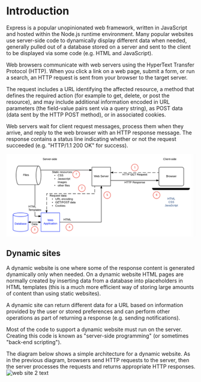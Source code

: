 # Introduction
Express is a popular unopinionated web framework, written in JavaScript and hosted within the Node.js runtime environment. 
Many popular websites use server-side code to dynamically display different data when needed, generally pulled out of a database stored on a server and sent to the client to be displayed via some code (e.g. HTML and JavaScript). 

Web browsers communicate with web servers using the HyperText Transfer Protocol (HTTP). When you click a link on a web page, submit a form, or run a search, an HTTP request is sent from your browser to the target server.

The request includes a URL identifying the affected resource, a method that defines the required action (for example to get, delete, or post the resource), and may include additional information encoded in URL parameters (the field-value pairs sent via a query string), as POST data (data sent by the HTTP POST method), or in associated cookies.

Web servers wait for client request messages, process them when they arrive, and reply to the web browser with an HTTP response message. The response contains a status line indicating whether or not the request succeeded (e.g. "HTTP/1.1 200 OK" for success). 

![web site text](/images/web-image2.png)

## Dynamic sites
A dynamic website is one where some of the response content is generated dynamically only when needed. On a dynamic website HTML pages are normally created by inserting data from a database into placeholders in HTML templates (this is a much more efficient way of storing large amounts of content than using static websites). 

A dynamic site can return different data for a URL based on information provided by the user or stored preferences and can perform other operations as part of returning a response (e.g. sending notifications).

Most of the code to support a dynamic website must run on the server. Creating this code is known as "server-side programming" (or sometimes "back-end scripting").

The diagram below shows a simple architecture for a dynamic website. As in the previous diagram, browsers send HTTP requests to the server, then the server processes the requests and returns appropriate HTTP responses.
![web site 2 text](image/web-image2.png)
